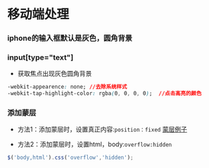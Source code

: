 # 移动端处理
### iphone的输入框默认是灰色，圆角背景

### input[type="text"]
- 获取焦点出现灰色圆角背景
```css
-webkit-appearence: none; //去除系统样式
-webkit-tap-highlight-color: rgba(0, 0, 0, 0);  //点击高亮的颜色
```

### 添加蒙层    
- 方法1：添加蒙层时，设置真正内容:`position：fixed`
[蒙层例子](http://output.jsbin.com/foxapup)

- 方法2：添加蒙层时，设置html，body:`overflow:hidden`
```js
$('body,html').css('overflow','hidden');
```
